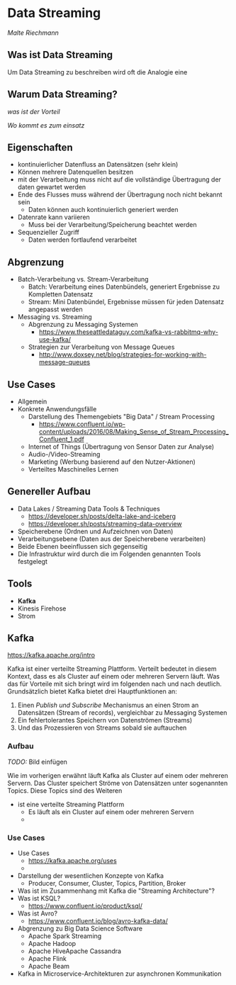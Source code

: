 # Data Streaming

*Malte Riechmann*

## Was ist Data Streaming

Um Data Streaming zu beschreiben wird oft die Analogie eine

## Warum Data Streaming?

*was ist der Vorteil*

*Wo kommt es zum einsatz*

## Eigenschaften

* kontinuierlicher Datenfluss an Datensätzen (sehr klein)
* Können mehrere Datenquellen besitzen
* mit der Verarbeitung muss nicht auf die vollständige Übertragung der daten gewartet werden 
* Ende des Flusses muss während der Übertragung noch nicht bekannt sein
  * Daten können auch kontinuierlich generiert werden
* Datenrate kann variieren
  * Muss bei der Verarbeitung/Speicherung beachtet werden
* Sequenzieller Zugriff
  * Daten werden fortlaufend verarbeitet

## Abgrenzung

* Batch-Verarbeitung vs. Stream-Verarbeitung
  * Batch: Verarbeitung eines Datenbündels, generiert Ergebnisse zu Kompletten Datensatz
  * Stream: Mini Datenbündel, Ergebnisse müssen für jeden Datensatz angepasst werden 
* Messaging vs. Streaming
  * Abgrenzung zu Messaging Systemen
    *  https://www.theseattledataguy.com/kafka-vs-rabbitmq-why-use-kafka/
  * Strategien zur Verarbeitung von Message Queues
    * http://www.doxsey.net/blog/strategies-for-working-with-message-queues

## Use Cases

* Allgemein
* Konkrete Anwendungsfälle
  * Darstellung des Themengebiets "Big Data" / Stream Processing
    * https://www.confluent.io/wp-content/uploads/2016/08/Making_Sense_of_Stream_Processing_Confluent_1.pdf
  * Internet of Things (Übertragung von Sensor Daten zur Analyse)
  * Audio-/Video-Streaming
  * Marketing (Werbung basierend auf den Nutzer-Aktionen)
  * Verteiltes Maschinelles Lernen

## Genereller Aufbau

* Data Lakes / Streaming Data Tools & Techniques
  * https://developer.sh/posts/delta-lake-and-iceberg
  * https://developer.sh/posts/streaming-data-overview
* Speicherebene (Ordnen und Aufzeichnen von Daten)
* Verarbeitungsebene (Daten aus der Speicherebene verarbeiten)
* Beide Ebenen beeinflussen sich gegenseitig
* Die Infrastruktur wird durch die im Folgenden genannten Tools festgelegt

## Tools

* **Kafka**
* Kinesis Firehose
* Strom

## Kafka

https://kafka.apache.org/intro

Kafka ist einer verteilte Streaming Plattform. Verteilt bedeutet in diesem Kontext, dass es als Cluster auf einem oder mehreren Servern läuft. Was das für Vorteile mit sich bringt wird im folgenden nach und nach deutlich. Grundsätzlich bietet Kafka bietet drei Hauptfunktionen an:

1. Einen *Publish und Subscribe* Mechanismus an einen Strom an Datensätzen (Stream of records), vergleichbar zu Messaging Systemen
2. Ein fehlertolerantes Speichern von Datenströmen (Streams)
3. Und das Prozessieren von Streams sobald sie auftauchen

### Aufbau

*TODO:* Bild einfügen

Wie im vorherigen erwähnt läuft Kafka als Cluster auf einem oder mehreren Servern. Das Cluster speichert Ströme von Datensätzen unter sogenannten Topics. Diese Topics sind des Weiteren 

* ist eine verteilte Streaming Plattform
  * Es läuft als ein Cluster auf einem oder mehreren Servern
  * 

### Use Cases

* Use Cases
  * https://kafka.apache.org/uses
  * 
* Darstellung der wesentlichen Konzepte von Kafka
  * Producer, Consumer, Cluster, Topics, Partition, Broker
* Was ist im Zusammenhang mit Kafka die "Streaming Architecture"?
* Was ist KSQL?
  * https://www.confluent.io/product/ksql/
* Was ist Avro?
  *  https://www.confluent.io/blog/avro-kafka-data/
* Abgrenzung zu Big Data Science Software 
  * Apache Spark Streaming
  * Apache Hadoop
  * Apache HiveApache Cassandra
  * Apache Flink
  * Apache Beam
* Kafka in Microservice-Architekturen zur asynchronen Kommunikation